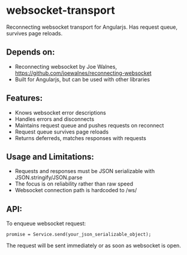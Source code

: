 websocket-transport
===================

Reconnecting websocket transport for Angularjs. Has request queue, survives page reloads.

Depends on:
-----------
 * Reconnecting websocket by Joe Walnes, https://github.com/joewalnes/reconnecting-websocket
 * Built for Angularjs, but can be used with other libraries

Features:
---------
 * Knows websocket error descriptions
 * Handles errors and disconnects
 * Maintains request queue and pushes requests on reconnect
 * Request queue survives page reloads
 * Returns deferreds, matches responses with requests

Usage and Limitations:
----------------------
 * Requests and responses must be JSON serializable with JSON.stringify/JSON.parse
 * The focus is on reliability rather than raw speed
 * Websocket connection path is hardcoded to /ws/

API:
----
 To enqueue websocket request:
 ```
 promise = Service.send(your_json_serializable_object);
 ```
 The request will be sent immediately or as soon as websocket is open.
